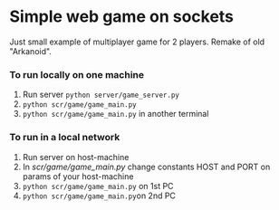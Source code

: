 # Simple web game on sockets

Just small example of multiplayer game for 2 players.
Remake of old "Arkanoid".

### To run locally on one machine
1. Run server `python server/game_server.py`
2. `python scr/game/game_main.py`
3. `python scr/game/game_main.py` in another terminal

### To run in a local network
1. Run server on host-machine
2. In _scr/game/game_main.py_ change constants HOST and PORT on params of your host-machine
3. `python scr/game/game_main.py` on 1st PC
4. `python scr/game/game_main.py`on 2nd PC

